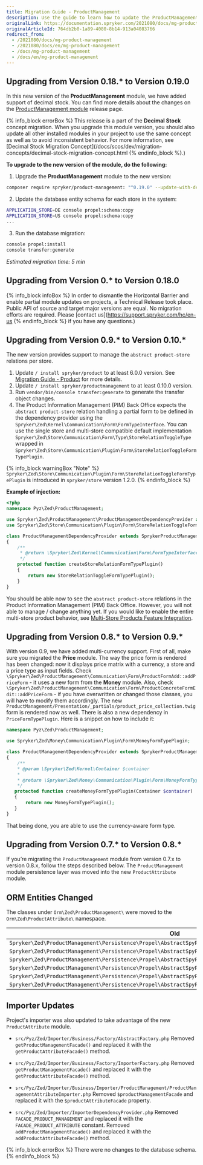 ```yaml
---
title: Migration Guide - ProductManagement
description: Use the guide to learn how to update the ProductManagement module to a newer version.
originalLink: https://documentation.spryker.com/2021080/docs/mg-product-management
originalArticleId: 764db2b0-1a89-4080-8b14-913a04083766
redirect_from:
  - /2021080/docs/mg-product-management
  - /2021080/docs/en/mg-product-management
  - /docs/mg-product-management
  - /docs/en/mg-product-management
---
```


## Upgrading from Version 0.18.* to Version 0.19.0

In this new version of the **ProductManagement** module, we have added support of decimal stock. You can find more details about the changes on the [ProductManagement module](https://github.com/spryker/product-management/releases) release page.

{% info_block errorBox %}
This release is a part of the **Decimal Stock** concept migration. When you upgrade this module version, you should also update all other installed modules in your project to use the same concept as well as to avoid inconsistent behavior. For more information, see [Decimal Stock Migration Concept](/docs/scos/dev/migration-concepts/decimal-stock-migration-concept.html
{% endinfo_block %}.)

**To upgrade to the new version of the module, do the following:**

1. Upgrade the **ProductManagement** module to the new version:

```bash
composer require spryker/product-management: "^0.19.0" --update-with-dependencies
```
2. Update the database entity schema for each store in the system:

```bash
APPLICATION_STORE=DE console propel:schema:copy
APPLICATION_STORE=US console propel:schema:copy
...
```
3. Run the database migration:

```bash
console propel:install
console transfer:generate
```

*Estimated migration time: 5 min*

## Upgrading from Version 0.* to Version 0.18.0
{% info_block infoBox %}
In order to dismantle the Horizontal Barrier and enable partial module updates on projects, a Technical Release took place. Public API of source and target major versions are equal. No migration efforts are required. Please [contact us](https://support.spryker.com/hc/en-us
{% endinfo_block %} if you have any questions.)

## Upgrading from Version 0.9.* to Version 0.10.*

The new version provides support to manage the `abstract product-store` relations per store.

1. Update `/ install spryker/product` to at least 6.0.0 version. See [Migration Guide - Product](/docs/scos/dev/module-migration-guides/{{page.version}}/migration-guide-product.html) for more details.
2. Update `/ install spryker/productmanagement` to at least 0.10.0 version.
3. Run `vendor/bin/console transfer:generate` to generate the transfer object changes.
4. The Product Information Management (PIM) Back Office expects the `abstract product-store` relation handling a partial form to be defined in the dependency provider using the `Spryker\Zed\Kernel\Communication\Form\FormTypeInterface`. You can use the single store and multi-store compatible default implementation `Spryker\Zed\Store\Communication\Form\Type\StoreRelationToggleType` wrapped in `Spryker\Zed\Store\Communication\Plugin\Form\StoreRelationToggleFormTypePlugin`.

{% info_block warningBox "Note" %}
`Spryker\Zed\Store\Communication\Plugin\Form\StoreRelationToggleFormTypePlugin` is introduced in `spryker/store` version 1.2.0.
{% endinfo_block %}

**Example of injection:**
    
```php
<?php
namespace Pyz\Zed\ProductManagement;

use Spryker\Zed\ProductManagement\ProductManagementDependencyProvider as SprykerProductManagementDependencyProvider;
use Spryker\Zed\Store\Communication\Plugin\Form\StoreRelationToggleFormTypePlugin;

class ProductManagementDependencyProvider extends SprykerProductManagementDependencyProvider
{
    /**
     * @return \Spryker\Zed\Kernel\Communication\Form\FormTypeInterface
     */
    protected function createStoreRelationFormTypePlugin()
    {
        return new StoreRelationToggleFormTypePlugin();
    }
}
```

You should be able now to see the `abstract product-store` relations in the Product Information Management (PIM) Back Office. However, you will not able to manage / change anything yet. If you would like to enable the entire multi-store product behavior, see [Multi-Store Products Feature Integration](/docs/scos/dev/migration-and-integration/{{page.version}}/feature-integration-guides/multi-store-products-feature-integration.html). 

## Upgrading from Version 0.8.* to Version 0.9.*

With version 0.9, we have added multi-currency support. First of all, make sure you migrated the **Price** module. The way the price form is rendered has been changed: now it displays price matrix with a currency, a store and a price type as input fields. Check `\Spryker\Zed\ProductManagement\Communication\Form\ProductFormAdd::addPriceForm` - it uses a new form from the **Money** module. Also, check `\Spryker\Zed\ProductManagement\Communication\Form\ProductConcreteFormEdit::addPriceForm` - if you have overwritten or changed those classes, you will have to modify them accordingly. The new `ProductManagement/Presentation/_partials/product_price_collection.twig` form is rendered now as well. There is also a new dependency in `PriceFormTypePlugin`. Here is a snippet on how to include it:

```php
namespace Pyz\Zed\ProductManagement;

use Spryker\Zed\Money\Communication\Plugin\Form\MoneyFormTypePlugin;

class ProductManagementDependencyProvider extends SprykerProductManagementDependencyProvider
{
    /**
    * @param \Spryker\Zed\Kernel\Container $container
    *
    * @return \Spryker\Zed\Money\Communication\Plugin\Form\MoneyFormTypePlugin
    */
   protected function createMoneyFormTypePlugin(Container $container)
   {
       return new MoneyFormTypePlugin();
   }
}
```

That being done, you are able to use the currency-aware form type.

## Upgrading from Version 0.7.* to Version 0.8.*

If you’re migrating the `ProductManagement` module from version 0.7.x to version 0.8.x, follow the steps described below.
The `ProductManagement` module persistence layer was moved into the new `ProductAttribute` module.

## ORM Entities Changed
The classes under `Orm\Zed\ProductManagement\` were moved to the `Orm\Zed\ProductAttribute\` namespace.

| **Old** | **New** |
| --- | --- |
| `Spryker\Zed\ProductManagement\Persistence\Propel\AbstractSpyProductAttribute` | `Spryker\Zed\ProductAttribute\Persistence\Propel\AbstractSpyProductAttribute` |
| `Spryker\Zed\ProductManagement\Persistence\Propel\AbstractSpyProductAttributeQuery` | `Spryker\Zed\ProductAttribute\Persistence\Propel\AbstractSpyProductAttributeQuery` |
| `Spryker\Zed\ProductManagement\Persistence\Propel\AbstractSpyProductAttributeValue` | `Spryker\Zed\ProductAttribute\Persistence\Propel\AbstractSpyProductAttributeValue` |
| `Spryker\Zed\ProductManagement\Persistence\Propel\AbstractSpyProductAttributeValueQuery` | `Spryker\Zed\ProductAttribute\Persistence\Propel\AbstractSpyProductAttributeValueQuery` |
| `Spryker\Zed\ProductManagement\Persistence\Propel\AbstractSpyProductManagementAttributeValueTranslation` | `Spryker\Zed\ProductAttribute\Persistence\Propel\AbstractSpyProductManagementAttributeValueTranslation` |
| `Spryker\Zed\ProductManagement\Persistence\Propel\AbstractSpyProductManagementAttributeValueTranslationQuery` | `Spryker\Zed\ProductAttribute\Persistence\Propel\AbstractSpyProductManagementAttributeValueTranslationQuery` |

## Importer Updates
Project's importer was also updated to take advantage of the new `ProductAttribute` module.

* `src/Pyz/Zed/Importer/Business/Factory/AbstractFactory.php`
Removed `getProductManagementFacade()` and replaced it with the `getProductAttributeFacade()` method.
    
* `src/Pyz/Zed/Importer/Business/Factory/ImporterFactory.php`
Removed `getProductManagementFacade()` and replaced it with the `getProductAttributeFacade()` method.
    
* `src/Pyz/Zed/Importer/Business/Importer/ProductManagement/ProductManagementAttributeImporter.php`
Removed `$productManagementFacade` and replaced it with the `$productAttributeFacade` property.
    
* `src/Pyz/Zed/Importer/ImporterDependencyProvider.php` 
Removed `FACADE_PRODUCT_MANAGEMENT` and replaced it with the `FACADE_PRODUCT_ATTRIBUTE` constant.
        Removed `addProductManagementFacade()` and replaced it with the `addProductAttributeFacade()` method.

{% info_block errorBox %}
There were no changes to the database schema.
{% endinfo_block %}
